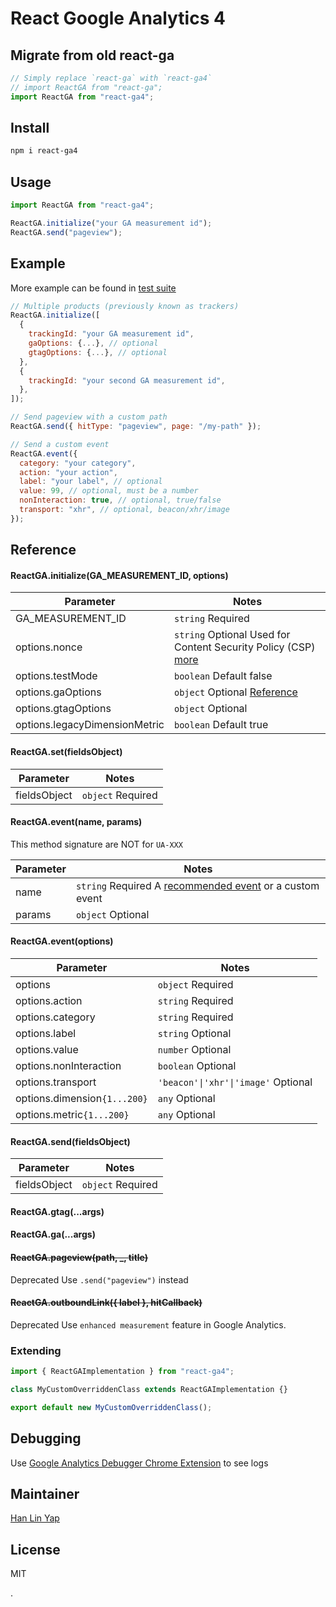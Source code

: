 # React Google Analytics 4

## Migrate from old react-ga

```js
// Simply replace `react-ga` with `react-ga4`
// import ReactGA from "react-ga";
import ReactGA from "react-ga4";
```

## Install

```bash
npm i react-ga4
```

## Usage

```js
import ReactGA from "react-ga4";

ReactGA.initialize("your GA measurement id");
ReactGA.send("pageview");
```

## Example

More example can be found in [test suite](src/ga4.test.js)

```js
// Multiple products (previously known as trackers)
ReactGA.initialize([
  {
    trackingId: "your GA measurement id",
    gaOptions: {...}, // optional
    gtagOptions: {...}, // optional
  },
  {
    trackingId: "your second GA measurement id",
  },
]);

// Send pageview with a custom path
ReactGA.send({ hitType: "pageview", page: "/my-path" });

// Send a custom event
ReactGA.event({
  category: "your category",
  action: "your action",
  label: "your label", // optional
  value: 99, // optional, must be a number
  nonInteraction: true, // optional, true/false
  transport: "xhr", // optional, beacon/xhr/image
});
```

## Reference

#### ReactGA.initialize(GA_MEASUREMENT_ID, options)

| Parameter                     | Notes                                                                                                                   |
| ----------------------------- | ----------------------------------------------------------------------------------------------------------------------- |
| GA_MEASUREMENT_ID             | `string` Required                                                                                                       |
| options.nonce                 | `string` Optional Used for Content Security Policy (CSP) [more](https://developers.google.com/tag-manager/web/csp)      |
| options.testMode              | `boolean` Default false                                                                                                 |
| options.gaOptions             | `object` Optional [Reference](https://developers.google.com/analytics/devguides/collection/analyticsjs/field-reference) |
| options.gtagOptions           | `object` Optional                                                                                                       |
| options.legacyDimensionMetric | `boolean` Default true                                                                                                  |

#### ReactGA.set(fieldsObject)

| Parameter    | Notes             |
| ------------ | ----------------- |
| fieldsObject | `object` Required |

#### ReactGA.event(name, params)

This method signature are NOT for `UA-XXX`

| Parameter | Notes                                                                                                                         |
| --------- | ----------------------------------------------------------------------------------------------------------------------------- |
| name      | `string` Required A [recommended event](https://developers.google.com/tag-platform/gtagjs/reference/events) or a custom event |
| params    | `object` Optional                                                                                                             |

#### ReactGA.event(options)

| Parameter                    | Notes                               |
| ---------------------------- | ----------------------------------- |
| options                      | `object` Required                   |
| options.action               | `string` Required                   |
| options.category             | `string` Required                   |
| options.label                | `string` Optional                   |
| options.value                | `number` Optional                   |
| options.nonInteraction       | `boolean` Optional                  |
| options.transport            | `'beacon'\|'xhr'\|'image'` Optional |
| options.dimension`{1...200}` | `any` Optional                      |
| options.metric`{1...200}`    | `any` Optional                      |

#### ReactGA.send(fieldsObject)

| Parameter    | Notes             |
| ------------ | ----------------- |
| fieldsObject | `object` Required |

#### ReactGA&#46;gtag(...args)

#### ReactGA&#46;ga(...args)

#### ~~ReactGA.pageview(path, \_, title)~~

Deprecated Use `.send("pageview")` instead

#### ~~ReactGA.outboundLink({ label }, hitCallback)~~

Deprecated Use `enhanced measurement` feature in Google Analytics.

### Extending

```js
import { ReactGAImplementation } from "react-ga4";

class MyCustomOverriddenClass extends ReactGAImplementation {}

export default new MyCustomOverriddenClass();
```

## Debugging

Use [Google Analytics Debugger Chrome Extension](https://chrome.google.com/webstore/detail/google-analytics-debugger/jnkmfdileelhofjcijamephohjechhna?hl=en) to see logs

## Maintainer

[Han Lin Yap](https://github.com/codler)

## License

MIT

.
